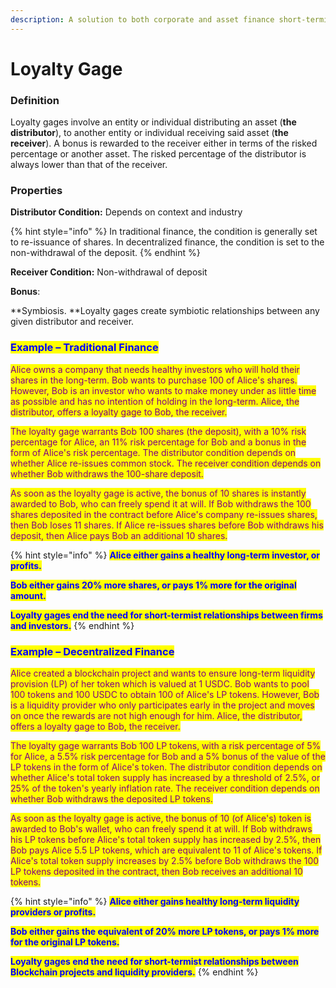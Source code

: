 ```yaml
---
description: A solution to both corporate and asset finance short-termism.
---
```


# Loyalty Gage

### Definition

Loyalty gages involve an entity or individual distributing an asset (**the distributor**), to another entity or individual receiving said asset (**the receiver**). A bonus is rewarded to the receiver either in terms of the risked percentage or another asset. The risked percentage of the distributor is always lower than that of the receiver.

### Properties

**Distributor Condition:**  Depends on context and industry

{% hint style="info" %}
In traditional finance, the condition is generally set to re-issuance of shares. In decentralized finance, the condition is set to the non-withdrawal of the deposit.
{% endhint %}

**Receiver Condition:** Non-withdrawal of deposit

**Bonus**:&#x20;

**Symbiosis. **Loyalty gages create symbiotic relationships between any given distributor and receiver.

### <mark style="color:blue;">**Example – Traditional Finance**</mark>

<mark style="color:purple;">Alice owns a company that needs healthy investors who will hold their shares in the long-term. Bob wants to purchase 100 of Alice's shares. However, Bob is an investor who wants to make money under as little time as possible and has no intention of holding in the long-term. Alice, the distributor, offers a loyalty gage to Bob, the receiver.</mark>&#x20;

<mark style="color:purple;">The loyalty gage warrants Bob 100 shares (the deposit), with a 10% risk percentage for Alice, an 11% risk percentage for Bob and a bonus in the form of Alice's risk percentage. The distributor condition depends on whether Alice re-issues common stock. The receiver condition depends on whether Bob withdraws the 100-share deposit.</mark> &#x20;

<mark style="color:purple;">As soon as the loyalty gage is active, the bonus of 10 shares is instantly awarded to Bob, who can freely spend it at will. If Bob withdraws the 100 shares deposited in the contract before Alice's company re-issues shares, then Bob loses 11 shares. If Alice re-issues shares before Bob withdraws his deposit, then Alice pays Bob an additional 10 shares.</mark>

{% hint style="info" %}
<mark style="color:blue;">**Alice either gains a healthy long-term investor, or profits.**</mark>

<mark style="color:blue;">**Bob either gains 20% more shares, or pays 1% more for the original amount.**</mark>

<mark style="color:blue;">**Loyalty gages end the need for short-termist relationships between firms and investors.**</mark>
{% endhint %}

### <mark style="color:blue;">**Example – Decentralized Finance**</mark>

<mark style="color:purple;">Alice created a blockchain project and wants to ensure long-term liquidity provision (LP) of her token which is valued at 1 USDC. Bob wants to pool 100 tokens and 100 USDC to obtain 100 of Alice's LP tokens. However, Bob is a liquidity provider who only participates early in the project and moves on once the rewards are not high enough for him. Alice, the distributor, offers a loyalty gage to Bob, the receiver.</mark>&#x20;

<mark style="color:purple;">The loyalty gage warrants Bob 100 LP tokens, with a risk percentage of 5% for Alice, a 5.5% risk percentage for Bob and a 5% bonus of the value of the LP tokens in the form of Alice's token. The distributor condition depends on whether Alice's total token supply has increased by a threshold of 2.5%, or 25% of the token's yearly inflation rate. The receiver condition depends on whether Bob withdraws the deposited LP tokens.</mark>&#x20;

<mark style="color:purple;">As soon as the loyalty gage is active, the bonus of 10 (of Alice's) token is awarded to Bob's wallet, who can freely spend it at will. If Bob withdraws his LP tokens before Alice's total token supply has increased by 2.5%, then Bob pays Alice 5.5 LP tokens, which are equivalent to 11 of Alice's tokens. If Alice's total token supply increases by 2.5% before Bob withdraws the 100 LP tokens deposited in the contract, then Bob receives an additional 10 tokens.</mark>&#x20;

{% hint style="info" %}
<mark style="color:blue;">**Alice either gains healthy long-term liquidity providers or profits.**</mark>

<mark style="color:blue;">**Bob either gains the equivalent of 20% more LP tokens, or pays 1% more for the original LP tokens.**</mark>

<mark style="color:blue;">**Loyalty gages end the need for short-termist relationships between Blockchain projects and liquidity providers.**</mark>
{% endhint %}
